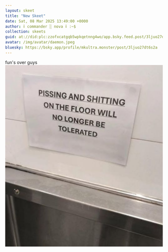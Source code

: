 ```yaml
---
layout: skeet
title: "New Skeet"
date: Sat, 08 Mar 2025 13:49:00 +0000
author: ⸸ commander ░ nova ⸸ :~$
collection: skeets
guid: at://did:plc:zzofxcatgqb5wpkqetnng4wo/app.bsky.feed.post/3ljuo27dt6s2a
avatar: /img/avatar/daemon.jpeg
bluesky: https://bsky.app/profile/mkultra.monster/post/3ljuo27dt6s2a
---
```


fun's over guys<img src="/assets/media/bafkreibxhxudjxpfvvpustjczvlfcirdq3h2he2qr6e43d2scny3bly6iy.jpeg" alt="Image">
